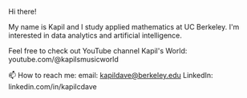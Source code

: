 Hi there! 

My name is Kapil and I study applied mathematics at UC Berkeley. I'm interested in data analytics and artificial intelligence.

Feel free to check out YouTube channel Kapil's World: youtube.com/@kapilsmusicworld

📫 How to reach me: 
email: kapildave@berkeley.edu
LinkedIn: linkedin.com/in/kapilcdave

